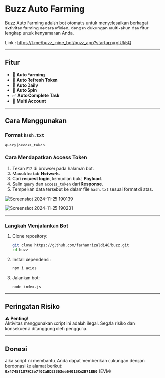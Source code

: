 # Buzz Auto Farming

Buzz Auto Farming adalah bot otomatis untuk menyelesaikan berbagai aktivitas farming secara efisien, dengan dukungan multi-akun dan fitur lengkap untuk kenyamanan Anda.

Link : https://t.me/buzz_mine_bot/buzz_app?startapp=gIUk5Q

---

## **Fitur**  
- 🔄 **Auto Farming**  
- 🔄 **Auto Refresh Token**  
- 📅 **Auto Daily**  
- 🎰 **Auto Spin**  
- ✅ **Auto Complete Task**  
- 👥 **Multi Account**  

---

## **Cara Menggunakan**

### **Format `hash.txt`**
```
query|access_token
```

### **Cara Mendapatkan Access Token**
1. Tekan `F12` di browser pada halaman bot.  
2. Masuk ke tab **Network**.  
3. Cari **request login**, kemudian buka **Payload**.  
4. Salin `query` dan `access_token` dari **Response**.  
5. Tempelkan data tersebut ke dalam file `hash.txt` sesuai format di atas.

![Screenshot 2024-11-25 190139](https://github.com/user-attachments/assets/d0c539df-1234-4ca6-90a5-76d83e1edda9)



![Screenshot 2024-11-25 190231](https://github.com/user-attachments/assets/48d2d6b2-9196-472a-87ee-648114bc6ff6)

---

### **Langkah Menjalankan Bot**  
1. Clone repository:  
   ```bash
   git clone https://github.com/farhanrizaldi48/buzz.git
   cd buzz
   ```  
2. Install dependensi:  
   ```bash
   npm i axios
   ```  
3. Jalankan bot:  
   ```bash
   node index.js
   ```

---

## **Peringatan Risiko**
**⚠️ Penting!**  
Aktivitas menggunakan script ini adalah ilegal. Segala risiko dan konsekuensi ditanggung oleh pengguna.

---

## **Donasi**  
Jika script ini membantu, Anda dapat memberikan dukungan dengan berdonasi ke alamat berikut:  
**`0x4745f1879C2e7f0CaBD26863ee64015Ce2B71BE0`** (EVM)
